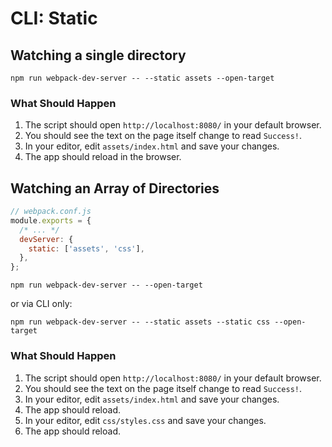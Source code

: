 # CLI: Static

## Watching a single directory

```console
npm run webpack-dev-server -- --static assets --open-target
```

### What Should Happen

1. The script should open `http://localhost:8080/` in your default browser.
2. You should see the text on the page itself change to read `Success!`.
3. In your editor, edit `assets/index.html` and save your changes.
4. The app should reload in the browser.

## Watching an Array of Directories

```js
// webpack.conf.js
module.exports = {
  /* ... */
  devServer: {
    static: ['assets', 'css'],
  },
};
```

```console
npm run webpack-dev-server -- --open-target
```

or via CLI only:

```console
npm run webpack-dev-server -- --static assets --static css --open-target
```

### What Should Happen

1. The script should open `http://localhost:8080/` in your default browser.
2. You should see the text on the page itself change to read `Success!`.
3. In your editor, edit `assets/index.html` and save your changes.
4. The app should reload.
5. In your editor, edit `css/styles.css` and save your changes.
6. The app should reload.
